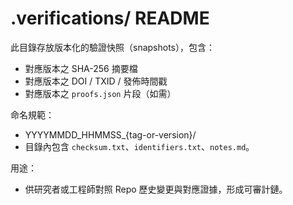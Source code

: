 # .verifications/ README

此目錄存放版本化的驗證快照（snapshots），包含：
- 對應版本之 SHA-256 摘要檔
- 對應版本之 DOI / TXID / 發佈時間戳
- 對應版本之 `proofs.json` 片段（如需）

命名規範：
- YYYYMMDD_HHMMSS_{tag-or-version}/
- 目錄內包含 `checksum.txt`、`identifiers.txt`、`notes.md`。

用途：
- 供研究者或工程師對照 Repo 歷史變更與對應證據，形成可審計鏈。
